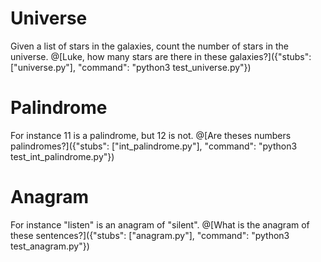 # Universe
Given a list of stars in the galaxies, count the number of stars in the universe.
@[Luke, how many stars are there in these galaxies?]({"stubs": ["universe.py"], "command": "python3 test_universe.py"})

# Palindrome
For instance 11 is a palindrome, but 12 is not.
@[Are theses numbers palindromes?]({"stubs": ["int_palindrome.py"], "command": "python3 test_int_palindrome.py"})

# Anagram
For instance "listen" is an anagram of "silent".
@[What is the anagram of these sentences?]({"stubs": ["anagram.py"], "command": "python3 test_anagram.py"})
